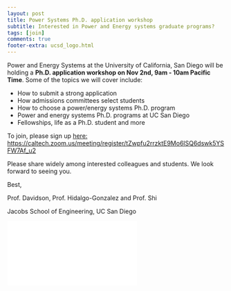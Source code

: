 ```yaml
---
layout: post
title: Power Systems Ph.D. application workshop
subtitle: Interested in Power and Energy systems graduate programs?
tags: [join]
comments: true
footer-extra: ucsd_logo.html
---
```


Power and Energy Systems at the University of California, San Diego will be holding a 
**Ph.D. application workshop on Nov 2nd, 9am - 10am Pacific Time**. 
Some of the topics we will cover include:

- How to submit a strong application
- How admissions committees select students
- How to choose a power/energy systems Ph.D. program
- Power and energy systems Ph.D. programs at UC San Diego
- Fellowships, life as a Ph.D. student and more

To join, please sign up [here:](https://caltech.zoom.us/meeting/register/tZwpfu2rrzktE9Mo6lSQ6dswk5YSFW7Af_u2)
https://caltech.zoom.us/meeting/register/tZwpfu2rrzktE9Mo6lSQ6dswk5YSFW7Af_u2


Please share widely among interested colleagues and students. We look forward to seeing you.


Best,


Prof. Davidson, Prof. Hidalgo-Gonzalez and Prof. Shi

Jacobs School of Engineering, UC San Diego

<embed src="/assets/img/workshopflyer.pdf" type="application/pdf">




